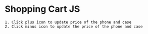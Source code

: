 # Shopping Cart JS
```
1. Click plus icon to update price of the phone and case
2. Click minus icon to update the price of the phone and case
```
